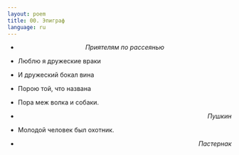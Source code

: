 ```yaml
---
layout: poem
title: 00. Эпиграф
language: ru
---
```


- <p style="text-align:center"><em>Приятелям по рассеянью</em></p>

- Люблю я дружеские враки
- И дружеский бокал вина
- Порою той, что названа
- Пора меж волка и собаки.
- <p style="text-align:right"><em>Пушкин</em></p>
                      
- Молодой человек был охотник.
- <p style="text-align:right"><em>Пастернак</em></p>
